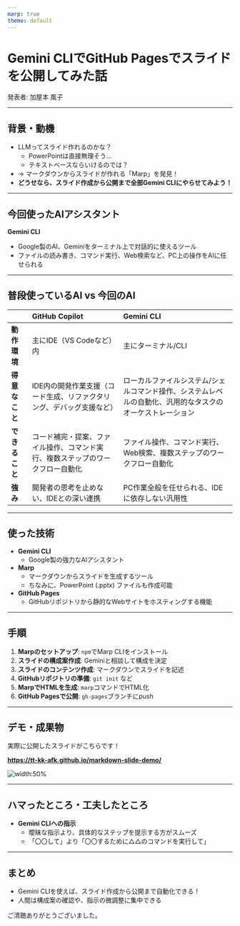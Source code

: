 ```yaml
---
marp: true
theme: default
---
```


# Gemini CLIでGitHub Pagesでスライドを公開してみた話

発表者: 加屋本 風子

---

## 背景・動機

- LLMってスライド作れるのかな？
  - PowerPointは直接無理そう...
  - テキストベースならいけるのでは？
- → マークダウンからスライドが作れる「Marp」を発見！
- **どうせなら、スライド作成から公開まで全部Gemini CLIにやらせてみよう！**

---

## 今回使ったAIアシスタント

**Gemini CLI**

- Google製のAI、Geminiをターミナル上で対話的に使えるツール
- ファイルの読み書き、コマンド実行、Web検索など、PC上の操作をAIに任せられる

---

## 普段使っているAI vs 今回のAI

| | **GitHub Copilot** | **Gemini CLI** |
|:---|:---|:---|
| **動作環境** | 主にIDE（VS Codeなど）内 | 主にターミナル/CLI |
| **得意なこと** | IDE内の開発作業支援（コード生成、リファクタリング、デバッグ支援など） | ローカルファイルシステム/シェルコマンド操作、システムレベルの自動化、汎用的なタスクのオーケストレーション |
| **できること** | コード補完・提案、ファイル操作、コマンド実行、複数ステップのワークフロー自動化 | ファイル操作、コマンド実行、Web検索、複数ステップのワークフロー自動化 |
| **強み** | 開発者の思考を止めない、IDEとの深い連携 | PC作業全般を任せられる、IDEに依存しない汎用性 |

---

## 使った技術

- **Gemini CLI**
  - Google製の強力なAIアシスタント
- **Marp**
  - マークダウンからスライドを生成するツール
  - ちなみに、PowerPoint (.pptx) ファイルも作成可能
- **GitHub Pages**
  - GitHubリポジトリから静的なWebサイトをホスティングする機能

---

## 手順

1. **Marpのセットアップ**: `npm`でMarp CLIをインストール
2. **スライドの構成案作成**: Geminiと相談して構成を決定
3. **スライドのコンテンツ作成**: マークダウンでスライドを記述
4. **GitHubリポジトリの準備**: `git init` など
5. **MarpでHTMLを生成**: `marp`コマンドでHTML化
6. **GitHub Pagesで公開**: `gh-pages`ブランチにpush

---

## デモ・成果物

実際に公開したスライドがこちらです！

**https://tt-kk-afk.github.io/markdown-slide-demo/**

![width:50%](https://marp.app/assets/marp.svg)

---

## ハマったところ・工夫したところ

- **Gemini CLIへの指示**
  - 曖昧な指示より、具体的なステップを提示する方がスムーズ
  - 「〇〇して」より「〇〇するために△△のコマンドを実行して」

---

## まとめ

- Gemini CLIを使えば、スライド作成から公開まで自動化できる！
- 人間は構成案の確認や、指示の微調整に集中できる

ご清聴ありがとうございました。